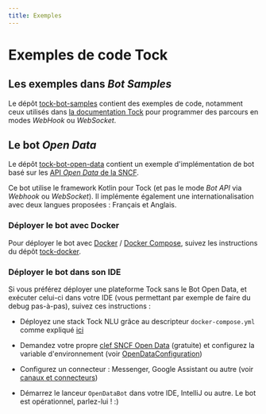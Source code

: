 ```yaml
---
title: Exemples
---
```


# Exemples de code Tock

## Les exemples dans *Bot Samples*

Le dépôt [tock-bot-samples](https://github.com/theopenconversationkit/tock-bot-samples) contient des exemples de code, notamment ceux utilisés dans 
[la documentation Tock](../guide/api) pour programmer des parcours en modes _WebHook_ ou _WebSocket_.

## Le bot *Open Data*

Le dépôt [tock-bot-open-data](https://github.com/theopenconversationkit/tock-bot-open-data) contient un 
exemple d'implémentation de bot basé sur les [API _Open Data_ de la SNCF](https://www.digital.sncf.com/startup/api).

Ce bot utilise le framework Kotlin pour Tock (et pas le mode _Bot API_ via _Webhook_ ou _WebSocket_). 
Il implémente également une internationalisation avec deux langues proposées : Français et Anglais.

### Déployer le bot avec Docker

Pour déployer le bot avec [Docker](https://www.docker.com/) / [Docker Compose](https://docs.docker.com/compose/), 
suivez les instructions du dépôt [tock-docker](https://github.com/theopenconversationkit/tock-docker#user-content-run-the-open-data-bot-example).

### Déployer le bot dans son IDE

Si vous préférez déployer une plateforme Tock sans le Bot Open Data, et exécuter celui-ci dans votre IDE (vous 
permettant par exemple de faire du debug pas-à-pas), suivez ces instructions : 

* Déployez une stack Tock NLU grâce au descripteur `docker-compose.yml` comme expliqué [ici](https://github.com/theopenconversationkit/tock-docker#user-content-docker-images-for-tock)

* Demandez votre propre [clef SNCF Open Data](https://data.sncf.com/) (gratuite) et configurez la variable d'environnement (voir [OpenDataConfiguration](https://github.com/theopenconversationkit/tock-bot-open-data/blob/master/src/main/kotlin/ai.tock/bot/open/data/OpenDataConfiguration.kt#L29))

* Configurez un connecteur : Messenger, Google Assistant ou autre (voir [canaux et connecteurs](../user/guides/canaux))

* Démarrez le lanceur `OpenDataBot` dans votre IDE, IntelliJ ou autre. Le bot est opérationnel, parlez-lui ! :)
